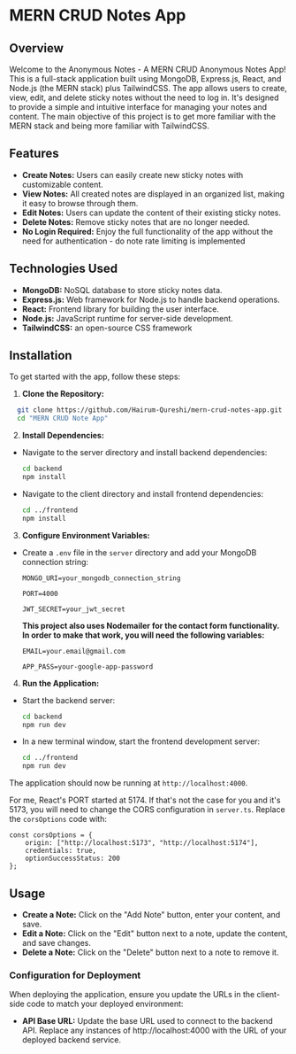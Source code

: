 # MERN CRUD Notes App

## Overview

Welcome to the Anonymous Notes - A MERN CRUD Anonymous Notes App! This is a full-stack application built using MongoDB, Express.js, React, and Node.js (the MERN stack) plus TailwindCSS. The app allows users to create, view, edit, and delete sticky notes without the need to log in. It's designed to provide a simple and intuitive interface for managing your notes and content. The main objective of this project is to get more familiar with the MERN stack and being more familiar with TailwindCSS.

## Features

- **Create Notes:** Users can easily create new sticky notes with customizable content.
- **View Notes:** All created notes are displayed in an organized list, making it easy to browse through them.
- **Edit Notes:** Users can update the content of their existing sticky notes.
- **Delete Notes:** Remove sticky notes that are no longer needed.
- **No Login Required:** Enjoy the full functionality of the app without the need for authentication - do note rate limiting is implemented

## Technologies Used

- **MongoDB:** NoSQL database to store sticky notes data.
- **Express.js:** Web framework for Node.js to handle backend operations.
- **React:** Frontend library for building the user interface.
- **Node.js:** JavaScript runtime for server-side development.
- **TailwindCSS:** an open-source CSS framework

## Installation

To get started with the app, follow these steps:

1. **Clone the Repository:**

```bash
  git clone https://github.com/Hairum-Qureshi/mern-crud-notes-app.git
  cd "MERN CRUD Note App"
```

2. **Install Dependencies:**

- Navigate to the server directory and install backend dependencies:

  ```bash
  cd backend
  npm install
  ```

- Navigate to the client directory and install frontend dependencies:

  ```bash
  cd ../frontend
  npm install
  ```

3. **Configure Environment Variables:**

- Create a `.env` file in the `server` directory and add your MongoDB connection string:

  ```
  MONGO_URI=your_mongodb_connection_string
  ```

  ```
  PORT=4000
  ```

  ```
  JWT_SECRET=your_jwt_secret
  ```

  **This project also uses Nodemailer for the contact form functionality. In order to make that work, you will need the following variables:**
  ```
  EMAIL=your.email@gmail.com
  ```
  
  ```
  APP_PASS=your-google-app-password
  ```
  
4. **Run the Application:**

- Start the backend server:

  ```bash
  cd backend
  npm run dev
  ```

- In a new terminal window, start the frontend development server:

  ```bash
  cd ../frontend
  npm run dev
  ```

The application should now be running at `http://localhost:4000`.

For me, React's PORT started at 5174. If that's not the case for you and it's 5173, you will need to change the CORS configuration in `server.ts`. Replace the `corsOptions` code with:

```
const corsOptions = {
	origin: ["http://localhost:5173", "http://localhost:5174"], 
	credentials: true,
	optionSuccessStatus: 200
};
```

## Usage

- **Create a Note:** Click on the "Add Note" button, enter your content, and save.
- **Edit a Note:** Click on the "Edit" button next to a note, update the content, and save changes.
- **Delete a Note:** Click on the "Delete" button next to a note to remove it.

### Configuration for Deployment

When deploying the application, ensure you update the URLs in the client-side code to match your deployed environment:

- **API Base URL:** Update the base URL used to connect to the backend API. Replace any instances of http://localhost:4000 with the URL of your deployed backend service.
